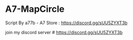 # A7-MapCircle

Script By a77b - A7 Store : https://discord.gg/sUU5ZYXT3b

join my discord server # https://discord.gg/sUU5ZYXT3b
